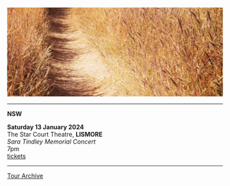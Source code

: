 ![](data/image/news/tourbanner2.jpg)
 
* * * * * 

**NSW**

**Saturday 13 January 2024**\
The Star Court Theatre, **LISMORE**\
*Sara Tindley Memorial Concert*\
7pm\
[tickets](https://starcourt20.sales.ticketsearch.com/sales/salesevent/117031) 

* * * * *

[Tour Archive](tour/archive)
